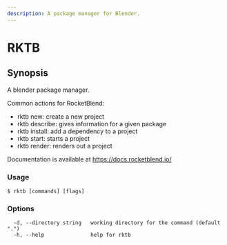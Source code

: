 ```yaml
---
description: A package manager for Blender.
---
```


# RKTB

## Synopsis

A blender package manager.

Common actions for RocketBlend:

* rktb new: create a new project
* rktb describe: gives information for a given package
* rktb install: add a dependency to a project
* rktb start: starts a project
* rktb render: renders out a project

Documentation is available at https://docs.rocketblend.io/

### Usage

```shell-session
$ rktb [commands] [flags]
```

### Options

```shell-session
  -d, --directory string   working directory for the command (default ".")
  -h, --help               help for rktb
```

